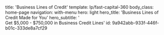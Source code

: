 title: 'Business Lines of Credit'
template: lp/fast-capital-360
body_class: home-page
navigation: with-menu
hero: light
hero_title: 'Business Lines of Credit Made for You'
hero_subtitle: '</br>Get $5,000 - $750,000 in Business Credit Lines'
id: 9a942abb-933f-446f-b01c-333de8a7cf29
